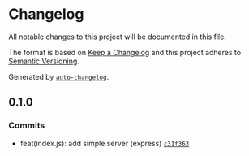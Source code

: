 # Changelog

All notable changes to this project will be documented in this file.

The format is based on [Keep a Changelog](https://keepachangelog.com/en/1.0.0/)
and this project adheres to [Semantic Versioning](https://semver.org/spec/v2.0.0.html).

Generated by [`auto-changelog`](https://github.com/CookPete/auto-changelog).

## 0.1.0

### Commits

- feat(index.js): add simple server (express) [`c31f363`](https://github.com/WhiteDevilMan/blog-fullstack-app/commit/c31f3635c773eb37ab91fa660657d1c351fc13c0)
